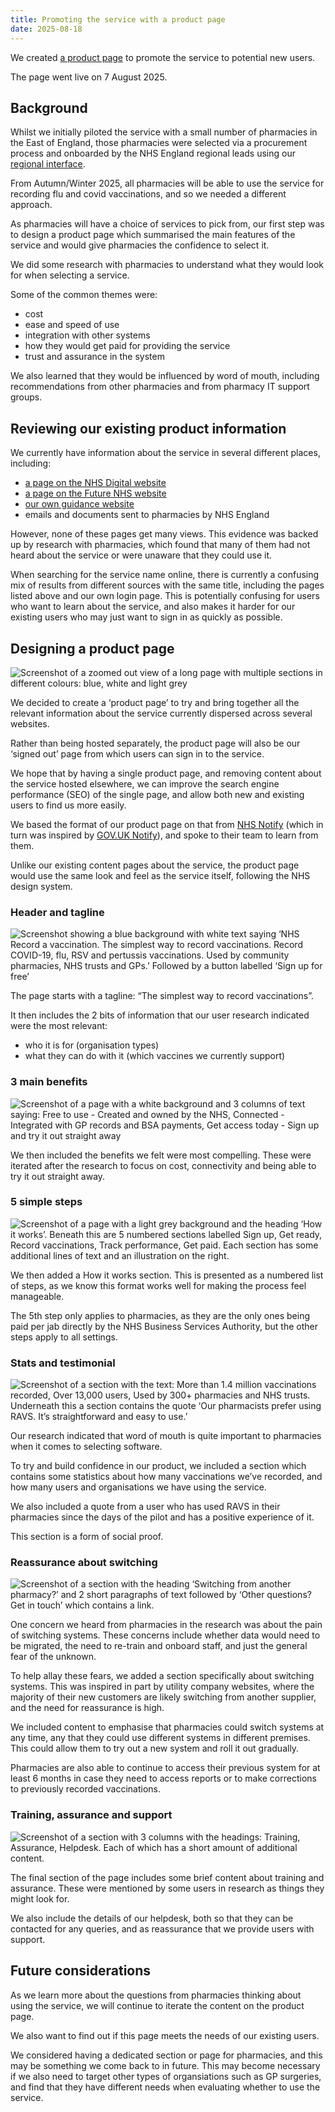 ```yaml
---
title: Promoting the service with a product page
date: 2025-08-18
---
```


We created [a product page](https://www.ravs.england.nhs.uk/) to promote the service to potential new users.

The page went live on 7 August 2025.

## Background

Whilst we initially piloted the service with a small number of pharmacies in the East of England, those pharmacies were selected via a procurement process and onboarded by the NHS England regional leads using our [regional interface](/record-a-vaccination/2024/08/onboarding-organisations-without-spreadsheets/).

From Autumn/Winter 2025, all pharmacies will be able to use the service for recording flu and covid vaccinations, and so we needed a different approach.

As pharmacies will have a choice of services to pick from, our first step was to design a product page which summarised the main features of the service and would give pharmacies the confidence to select it.

We did some research with pharmacies to understand what they would look for when selecting a service.

Some of the common themes were:

- cost
- ease and speed of use
- integration with other systems
- how they would get paid for providing the service
- trust and assurance in the system

We also learned that they would be influenced by word of mouth, including recommendations from other pharmacies and from pharmacy IT support groups.

## Reviewing our existing product information

We currently have information about the service in several different places, including:

- [a page on the NHS Digital website](https://digital.nhs.uk/services/vaccinations-point-of-care/record-a-vaccination-service)
- [a page on the Future NHS website](https://future.nhs.uk/vaccsandscreening/view?objectId=56346864)
- [our own guidance website](https://guide.ravs.england.nhs.uk)
- emails and documents sent to pharmacies by NHS England

However, none of these pages get many views. This evidence was backed up by research with pharmacies, which found that many of them had not heard about the service or were unaware that they could use it.

When searching for the service name online, there is currently a confusing mix of results from different sources with the same title, including the pages listed above and our own login page. This is potentially confusing for users who want to learn about the service, and also makes it harder for our existing users who may just want to sign in as quickly as possible.

## Designing a product page

![Screenshot of a zoomed out view of a long page with multiple sections in different colours: blue, white and light grey](product-page.png)

We decided to create a ‘product page’ to try and bring together all the relevant information about the service currently dispersed across several websites.

Rather than being hosted separately, the product page will also be our ‘signed out’ page from which users can sign in to the service.

We hope that by having a single product page, and removing content about the service hosted elsewhere, we can improve the search engine performance (SEO) of the single page, and allow both new and existing users to find us more easily.

We based the format of our product page on that from [NHS Notify](https://notify.nhs.uk) (which in turn was inspired by [GOV.UK Notify](https://www.notifications.service.gov.uk/)), and spoke to their team to learn from them.

Unlike our existing content pages about the service, the product page would use the same look and feel as the service itself, following the NHS design system.

### Header and tagline

![Screenshot showing a blue background with white text saying ‘NHS Record a vaccination. The simplest way to record vaccinations. Record COVID-19, flu, RSV and pertussis vaccinations. Used by community pharmacies, NHS trusts and GPs.’ Followed by a button labelled ‘Sign up for free’](header-and-tagline.png)

The page starts with a tagline: “The simplest way to record vaccinations”.

It then includes the 2 bits of information that our user research indicated were the most relevant:

- who it is for (organisation types)
- what they can do with it (which vaccines we currently support)

### 3 main benefits

![Screenshot of a page with a white background and 3 columns of text saying: Free to use - Created and owned by the NHS, Connected - Integrated with GP records and BSA payments, Get access today - Sign up and try it out straight away](3-main-benefits.png)

We then included the benefits we felt were most compelling. These were iterated after the research to focus on cost, connectivity and being able to try it out straight away.

### 5 simple steps

![Screenshot of a page with a light grey background and the heading ‘How it works’. Beneath this are 5 numbered sections labelled Sign up, Get ready, Record vaccinations, Track performance, Get paid. Each section has some additional lines of text and an illustration on the right.](how-it-works.png)

We then added a How it works section. This is presented as a numbered list of steps, as we know this format works well for making the process feel manageable.

The 5th step only applies to pharmacies, as they are the only ones being paid per jab directly by the NHS Business Services Authority, but the other steps apply to all settings.

### Stats and testimonial

![Screenshot of a section with the text: More than 1.4 million vaccinations recorded, Over 13,000 users, Used by 300+ pharmacies and NHS trusts. Underneath this a section contains the quote ‘Our pharmacists prefer using RAVS. It’s straightforward and easy to use.’](stats-and-testimonial.png)

Our research indicated that word of mouth is quite important to pharmacies when it comes to selecting software.

To try and build confidence in our product, we included a section which contains some statistics about how many vaccinations we’ve recorded, and how many users and organisations we have using the service.

We also included a quote from a user who has used RAVS in their pharmacies since the days of the pilot and has a positive experience of it.

This section is a form of social proof.

### Reassurance about switching

![Screenshot of a section with the heading ‘Switching from another pharmacy?’ and 2 short paragraphs of text followed by ‘Other questions? Get in touch’ which contains a link.](switching.png)

One concern we heard from pharmacies in the research was about the pain of switching systems. These concerns include whether data would need to be migrated, the need to re-train and onboard staff, and just the general fear of the unknown.

To help allay these fears, we added a section specifically about switching systems. This was inspired in part by utility company websites, where the majority of their new customers are likely switching from another supplier, and the need for reassurance is high.

We included content to emphasise that pharmacies could switch systems at any time, any that they could use different systems in different premises. This could allow them to try out a new system and roll it out gradually.

Pharmacies are also able to continue to access their previous system for at least 6 months in case they need to access reports or to make corrections to previously recorded vaccinations.

### Training, assurance and support

![Screenshot of a section with 3 columns with the headings: Training, Assurance, Helpdesk. Each of which has a short amount of additional content.](training-and-assurance.png)

The final section of the page includes some brief content about training and assurance. These were mentioned by some users in research as things they might look for.

We also include the details of our helpdesk, both so that they can be contacted for any queries, and as reassurance that we provide users with support.

## Future considerations

As we learn more about the questions from pharmacies thinking about using the service, we will continue to iterate the content on the product page.

We also want to find out if this page meets the needs of our existing users.

We considered having a dedicated section or page for pharmacies, and this may be something we come back to in future. This may become necessary if we also need to target other types of organsiations such as GP surgeries, and find that they have different needs when evaluating whether to use the service.
